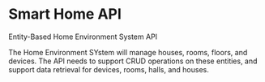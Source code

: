 # Smart Home API

Entity-Based Home Environment System API

The Home Environment SYstem will manage houses, rooms, floors, and devices. The API needs to support CRUD operations on these entities, and support data retrieval for devices, rooms, halls, and houses.